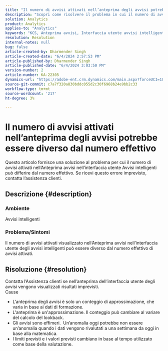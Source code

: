 ```yaml
---
title: "Il numero di avvisi attivati nell’anteprima degli avvisi potrebbe essere diverso dal numero effettivo"
description: "Scopri come risolvere il problema in cui il numero di avvisi attivati nell’Anteprima avvisi nell’interfaccia utente Avvisi intelligenti potrebbe essere diverso dal numero effettivo."
solution: Analytics
product: Analytics
applies-to: "Analytics"
keywords: "KCS, Anteprima avvisi, Interfaccia utente avvisi intelligente, Adobe Analytics"
resolution: Resolution
internal-notes: null
bug: false
article-created-by: Dharmender Singh
article-created-date: "6/4/2024 2:57:53 PM"
article-published-by: Dharmender Singh
article-published-date: "6/4/2024 3:03:50 PM"
version-number: 2
article-number: KA-22305
dynamics-url: "https://adobe-ent.crm.dynamics.com/main.aspx?forceUCI=1&pagetype=entityrecord&etn=knowledgearticle&id=452203cd-8222-ef11-840a-000d3a37816b"
source-git-commit: c7a7f320a830bddc055d2c30f6968b24e9bb2c33
workflow-type: tm+mt
source-wordcount: '217'
ht-degree: 3%

---
```


# Il numero di avvisi attivati nell’anteprima degli avvisi potrebbe essere diverso dal numero effettivo


Questo articolo fornisce una soluzione al problema per cui il numero di avvisi attivati nell’Anteprima avvisi nell’interfaccia utente Avvisi intelligenti può differire dal numero effettivo. Se ricevi questo errore imprevisto, contatta l’assistenza clienti.

## Descrizione {#description}


### Ambiente

Avvisi intelligenti



### <b>Problema/Sintomi</b>

Il numero di avvisi attivati visualizzato nell’Anteprima avvisi nell’interfaccia utente degli avvisi intelligenti può essere diverso dal numero effettivo di avvisi attivati.






## Risoluzione {#resolution}


Contatta l’Assistenza clienti se nell’anteprima dell’interfaccia utente degli avvisi vengono visualizzati risultati imprevisti.
<br>Cause<br>
- L’anteprima degli avvisi è solo un conteggio di approssimazione, che varia in base ai dati di formazione.
- L&#39;anteprima è un&#39;approssimazione. Il conteggio può cambiare al variare del calcolo del lookback.
- Gli avvisi sono effimeri.  Un’anomalia oggi potrebbe non essere un’anomalia quando i dati vengono rivalutati a una settimana da oggi in base alla matematica.
- I limiti previsti e i valori previsti cambiano in base al tempo utilizzato come base della valutazione.

